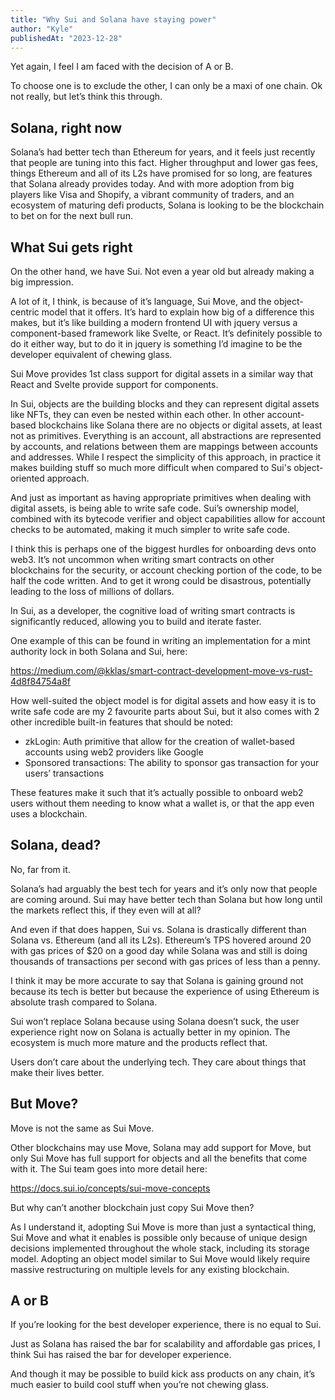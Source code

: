 ```yaml
---
title: "Why Sui and Solana have staying power"
author: "Kyle"
publishedAt: "2023-12-28"
---
```


Yet again, I feel I am faced with the decision of A or B.

To choose one is to exclude the other, I can only be a maxi of one chain. Ok not really, but let’s think this through.

## Solana, right now

Solana’s had better tech than Ethereum for years, and it feels just recently that people are tuning into this fact. Higher throughput and lower gas fees, things Ethereum and all of its L2s have promised for so long, are features that Solana already provides today. And with more adoption from big players like Visa and Shopify, a vibrant community of traders, and an ecosystem of maturing defi products, Solana is looking to be the blockchain to bet on for the next bull run.

## What Sui gets right

On the other hand, we have Sui. Not even a year old but already making a big impression.

A lot of it, I think, is because of it’s language, Sui Move, and the object-centric model that it offers. It’s hard to explain how big of a difference this makes, but it’s like building a modern frontend UI with jquery versus a component-based framework like Svelte, or React. It’s definitely possible to do it either way, but to do it in jquery is something I’d imagine to be the developer equivalent of chewing glass.

Sui Move provides 1st class support for digital assets in a similar way that React and Svelte provide support for components.

In Sui, objects are the building blocks and they can represent digital assets like NFTs, they can even be nested within each other. In other account-based blockchains like Solana there are no objects or digital assets, at least not as primitives. Everything is an account, all abstractions are represented by accounts, and relations between them are mappings between accounts and addresses. While I respect the simplicity of this approach, in practice it makes building stuff so much more difficult when compared to Sui's object-oriented approach.

And just as important as having appropriate primitives when dealing with digital assets, is being able to write safe code. Sui’s ownership model, combined with its bytecode verifier and object capabilities allow for account checks to be automated, making it much simpler to write safe code.

I think this is perhaps one of the biggest hurdles for onboarding devs onto web3. It’s not uncommon when writing smart contracts on other blockchains for the security, or account checking portion of the code, to be half the code written. And to get it wrong could be disastrous, potentially leading to the loss of millions of dollars.

In Sui, as a developer, the cognitive load of writing smart contracts is significantly reduced, allowing you to build and iterate faster.

One example of this can be found in writing an implementation for a mint authority lock in both Solana and Sui, here:

https://medium.com/@kklas/smart-contract-development-move-vs-rust-4d8f84754a8f

How well-suited the object model is for digital assets and how easy it is to write safe code are my 2 favourite parts about Sui, but it also comes with 2 other incredible built-in features that should be noted:

- zkLogin: Auth primitive that allow for the creation of wallet-based accounts using web2 providers like Google
- Sponsored transactions: The ability to sponsor gas transaction for your users’ transactions

These features make it such that it’s actually possible to onboard web2 users without them needing to know what a wallet is, or that the app even uses a blockchain.

## Solana, dead?

No, far from it.

Solana’s had arguably the best tech for years and it’s only now that people are coming around. Sui may have better tech than Solana but how long until the markets reflect this, if they even will at all?

And even if that does happen, Sui vs. Solana is drastically different than Solana vs. Ethereum (and all its L2s). Ethereum’s TPS hovered around 20 with gas prices of $20 on a good day while Solana was and still is doing thousands of transactions per second with gas prices of less than a penny.

I think it may be more accurate to say that Solana is gaining ground not because its tech is better but because the experience of using Ethereum is absolute trash compared to Solana.

Sui won’t replace Solana because using Solana doesn’t suck, the user experience right now on Solana is actually better in my opinion. The ecosystem is much more mature and the products reflect that.

Users don’t care about the underlying tech. They care about things that make their lives better.

## But Move?

Move is not the same as Sui Move.

Other blockchains may use Move, Solana may add support for Move, but only Sui Move has full support for objects and all the benefits that come with it. The Sui team goes into more detail here:

https://docs.sui.io/concepts/sui-move-concepts

But why can’t another blockchain just copy Sui Move then?

As I understand it, adopting Sui Move is more than just a syntactical thing, Sui Move and what it enables is possible only because of unique design decisions implemented throughout the whole stack, including its storage model. Adopting an object model similar to Sui Move would likely require massive restructuring on multiple levels for any existing blockchain.

## A or B

If you’re looking for the best developer experience, there is no equal to Sui.

Just as Solana has raised the bar for scalability and affordable gas prices, I think Sui has raised the bar for developer experience.

And though it may be possible to build kick ass products on any chain, it’s much easier to build cool stuff when you’re not chewing glass.
